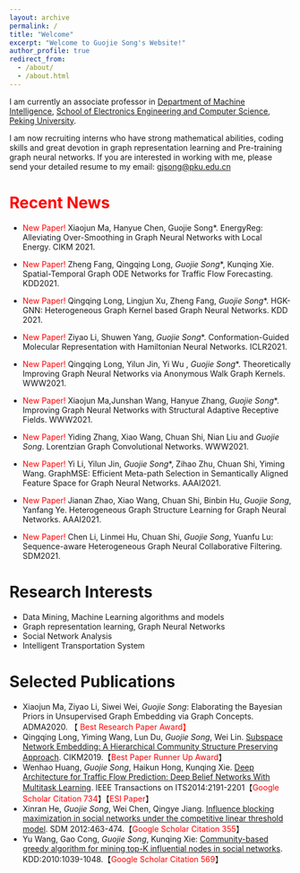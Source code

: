 ```yaml
---
layout: archive
permalink: /
title: "Welcome"
excerpt: "Welcome to Guojie Song's Website!"
author_profile: true
redirect_from: 
  - /about/
  - /about.html
---
```


I am currently an associate professor in [Department of Machine Intelligence](https://www.cis.pku.edu.cn), [School of Electronics Engineering and Computer Science](https://eecs.pku.edu.cn), [Peking University](https://www.pku.edu.cn). 

I am now recruiting interns who have strong mathematical abilities, coding skills  and great devotion in  graph representation learning and Pre-training graph neural networks. If you are interested in working with me, please send your detailed resume to my email: [gjsong@pku.edu.cn](mailto:gjsong@pku.edu.cn)


<span style='color:red'>Recent News</span>
======
- <span style="color:red">New Paper!</span> Xiaojun Ma, Hanyue Chen, Guojie Song*. EnergyReg: Alleviating Over-Smoothing in Graph Neural Networks with Local Energy. CIKM 2021.

- <span style="color:red">New Paper!</span> Zheng Fang, Qingqing Long, *Guojie Song**, Kunqing Xie. Spatial-Temporal Graph ODE Networks for Traffic Flow Forecasting. KDD2021.

- <span style="color:red">New Paper!</span> Qingqing Long, Lingjun Xu, Zheng Fang, *Guojie Song**. HGK-GNN: Heterogeneous Graph Kernel based Graph Neural Networks. KDD 2021.

- <span style="color:red">New Paper!</span> Ziyao Li, Shuwen Yang, *Guojie Song**. Conformation-Guided Molecular Representation with Hamiltonian Neural Networks. ICLR2021.

- <span style="color:red">New Paper!</span> 	Qingqing Long, Yilun Jin, Yi Wu , *Guojie Song**. Theoretically Improving Graph Neural Networks via Anonymous Walk Graph Kernels. WWW2021.

- <span style="color:red">New Paper!</span> 	Xiaojun Ma,Junshan Wang, Hanyue Zhang, *Guojie Song**. Improving Graph Neural Networks with Structural Adaptive Receptive Fields. WWW2021.

- <span style="color:red">New Paper!</span>	Yiding Zhang, Xiao Wang, Chuan Shi, Nian Liu and *Guojie Song*. Lorentzian Graph Convolutional Networks. WWW2021.

- <span style="color:red">New Paper!</span> Yi Li, Yilun Jin, *Guojie Song**, Zihao Zhu, Chuan Shi, Yiming Wang. GraphMSE: Efficient Meta-path Selection in Semantically Aligned Feature Space for Graph Neural Networks. AAAI2021.

- <span style="color:red">New Paper!</span>	Jianan Zhao, Xiao Wang, Chuan Shi, Binbin Hu, *Guojie Song*, Yanfang Ye. Heterogeneous Graph Structure Learning for Graph Neural Networks. AAAI2021.

- <span style="color:red">New Paper!</span>	Chen Li, Linmei Hu, Chuan Shi, *Guojie Song*, Yuanfu Lu: Sequence-aware Heterogeneous Graph Neural Collaborative Filtering. SDM2021.



Research Interests
======
- Data Mining,  Machine Learning algorithms and models
- Graph representation learning, Graph Neural Networks
- Social Network Analysis
- Intelligent Transportation System

Selected Publications
======
- Xiaojun Ma, Ziyao Li, Siwei Wei, *Guojie Song*: Elaborating the Bayesian Priors in Unsupervised Graph Embedding via Graph Concepts. ADMA2020. 【<span style="color:red"> Best Research Paper Award】
- Qingqing Long, Yiming Wang, Lun Du, *Guojie Song*, Wei Lin. [Subspace Network Embedding: A Hierarchical Community Structure Preserving Approach](https://dl.acm.org/citation.cfm?doid=3357384.3357947). CIKM2019.【<span style="color:red">Best Paper Runner Up Award</span>】
- Wenhao Huang, *Guojie Song*, Haikun Hong, Kunqing Xie. [Deep Architecture for Traffic Flow Prediction: Deep Belief Networks With Multitask Learning](https://ieeexplore.ieee.org/document/6786503/). IEEE Transactions on ITS2014:2191-2201【<span style="color:red">Google Scholar Citation 734</span>】【<span style="color:red">ESI Paper</span>】
-  Xinran He, *Guojie Song*, Wei Chen, Qingye Jiang. [Influence blocking maximization in social networks under the competitive linear threshold model](https://arxiv.org/abs/1110.4723). SDM 2012:463-474.【<span style="color:red">Google Scholar Citation 355</span>】
- Yu Wang, Gao Cong, *Guojie Song*, Kunqing Xie: [Community-based greedy algorithm for mining top-K influential nodes in social networks](https://dl.acm.org/citation.cfm?doid=1835804.1835935). KDD:2010:1039-1048.【<span style="color:red">Google Scholar Citation 569</span>】
